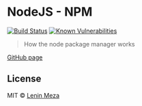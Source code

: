 # NodeJS - NPM
[![Build Status][travis-image]][travis-url]
[![Known Vulnerabilities][snyk-image]][snyk-url]

> How the node package manager works

[GitHub page](https://lenin-anzen.github.io/nodejs-npm/)

## License

MIT © [Lenin Meza](https://travis-ci.org/lenin-anzen)

[travis-image]: https://travis-ci.org/lenin-anzen/nodejs-npm.svg?branch=master
[travis-url]: https://travis-ci.org/lenin-anzen/nodejs-npm
[snyk-image]: https://snyk.io/test/github/lenin-anzen/nodejs-npm/badge.svg
[snyk-url]: https://snyk.io/test/github/lenin-anzen/nodejs-npm
